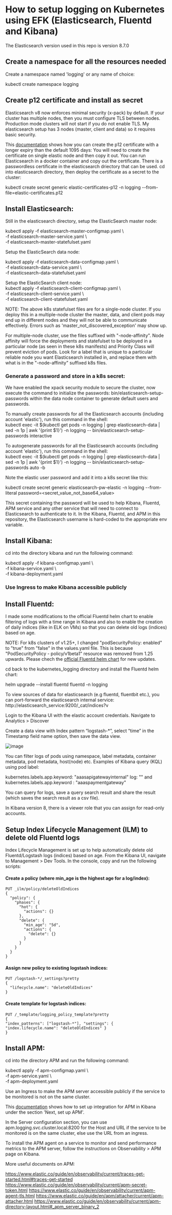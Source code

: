 # How to setup logging on Kubernetes using EFK (Elasticsearch, Fluentd and Kibana)
The Elasticsearch version used in this repo is version 8.7.0

## Create a namespace for all the resources needed
Create a namespace named 'logging' or any name of choice:

kubectl create namespace logging

## Create p12 certificate and install as secret
Elasticsearch v8 now enforces minimal security (x-pack) by default. 
If your cluster has multiple nodes, then you must configure TLS between nodes. Production mode clusters will not start if you do not enable TLS.
My elasticsearch setup has 3 nodes (master, client and data) so it requires basic security.

This [documentation](https://medium.com/@musabdogan/enabling-elasticsearch-xpack-security-on-an-unsecured-cluster-79f6ea4023dd) shows how you can create the p12 certificate with a longer expiry than the default 1095 days:
You will need to create the certificate on single elastic node and then copy it out. You can run Elasticsearch in a docker container and copy out the certificate. There is a passwordless certificate in the elasticsearch driectory that can be used.
cd into elasticsearch directory, then deploy the certificate as a secret to the cluster:

kubectl create secret generic elastic-certificates-p12 -n logging --from-file=elastic-certificates.p12

## Install Elasticsearch:  
Still in the elasticsearch directory, setup the ElasticSearch master node:  

kubectl apply -f elasticsearch-master-configmap.yaml \  
-f elasticsearch-master-service.yaml \  
-f elasticsearch-master-statefulset.yaml  

Setup the ElasticSearch data node:  

kubectl apply -f elasticsearch-data-configmap.yaml \  
-f elasticsearch-data-service.yaml \  
-f elasticsearch-data-statefulset.yaml  

Setup the ElasticSearch client node:  
kubectl apply -f elasticsearch-client-configmap.yaml \  
-f elasticsearch-client-service.yaml \   
-f elasticsearch-client-statefulset.yaml

NOTE: The above k8s statefulset files are for a single-node cluster. If you deploy this in a multiple-node cluster the master, data, and client pods may end up in different nodes and they will not be able to communicate effectively. Errors such as 'master_not_discovered_exception' may show up.

For multiple-node cluster, use the files suffixed with "-node-affinity". Node affinity will force the deployments and statefulset to be deployed in a particular node (as seen in these k8s manifests) and Priority Class will prevent eviction of pods. Look for a label that is unique to a particular reliable node you want Elasticsearch installed in, and replace them with what is in the "-node-affinity" suffixed k8s files.

### Generate a password and store in a k8s secret:

We have enabled the xpack security module to secure the cluster, now execute the command to initialize the passwords: bin/elasticsearch-setup-passwords within the data node container to generate default users and passwords.  

To manually create passwords for all the Elasticsearch accounts (including account 'elastic'), run this command in the shell:  
kubectl exec -it $(kubectl get pods -n logging | grep elasticsearch-data | sed -n 1p | awk '{print $1}') -n logging -- bin/elasticsearch-setup-passwords interactive

To autogenerate passwords for all the Elasticsearch accounts (including account 'elastic'), run this command in the shell:  
kubectl exec -it $(kubectl get pods -n logging | grep elasticsearch-data | sed -n 1p | awk '{print $1}') -n logging -- bin/elasticsearch-setup-passwords auto -b  

Note the elastic user password and add it into a k8s secret like this:  

kubectl create secret generic elasticsearch-pw-elastic -n logging --from-literal password=<secret_value_not_base64_value>

This secret containing the password will be used to help Kibana, Fluentd, APM service and any other service that will need to connect to Elasticsearch to authenticate to it. In the Kibana, Fluentd, and APM in this repository, the Elasticsearch username is hard-coded to the appropriate env variable. 

## Install Kibana:

cd into the directory kibana and run the following command:  

kubectl apply  -f kibana-configmap.yaml \  
-f kibana-service.yaml \  
-f kibana-deployment.yaml

### Use Ingress to make Kibana accessible publicly 

## Install Fluentd:
I made some modifications to the official Fluentd helm chart to enable filtering of logs with a time range in Kibana and also to enable the creation of daily indices (like in ELK on VMs) so that you can delete old logs (indices) based on age. 

NOTE: For k8s clusters of v1.25+, I changed "podSecurityPolicy: enabled" to "true" from "false" in the values.yaml file. This is because "PodSecurityPolicy - policy/v1beta1" resource was removed from 1.25 upwards. Please chech the [official Fluentd helm chart](https://github.com/fluent/helm-charts/tree/e36eec9eb85bf875e178eeb51f19170ad58216c2/charts/fluentd) for new updates.

cd back to the kubernetes_logging directory and install the Fluentd helm chart:  

helm upgrade --install fluentd fluentd -n logging

To view sources of data for elasticsearch (e.g fluentd, fluentbit etc.), you can port-forward the elasticsearch internal service:
http://elasticsearch_service:9200/_cat/indices?v

Login to the Kibana UI with the elastic account credentials. Navigate to Analytics > Discover

Create a data view with Index pattern “logstash-*”, select “time” in the Timestamp field name option, then save the data view.

![image](https://github.com/osygroup/kubernetes_logging/assets/46828049/940fb9ca-7ace-4f10-8482-a7eb1de604d3)

You can filter logs of pods using namespace, label metadata, container metadata, pod metadata, host(node) etc.
Examples of Kibana query (KQL) using pod label:

kubernetes.labels.app.keyword: "aaasapigatewayinternal" 
log: "<keyword>" and kubernetes.labels.app.keyword : "aaaspaymentgateway"

You can query for logs, save a query search result and share the result (which saves the search result as a csv file).

In Kibana version 8, there is a viewer role that you can assign for read-only accounts.


## Setup Index Lifecycle Management (ILM) to delete old Fluentd logs

Index Lifecycle Management is set up to help automatically delete old Fluentd/Logstash logs (indices) based on age.
From the Kibana UI, navigate to Management > Dev Tools.
In the console, copy and run the following scripts:

#### Create a policy (where min_age is the highest age for a log/index):
```
PUT _ilm/policy/deleteOldIndices
{
  "policy": {
    "phases": {
      "hot": {
        "actions": {}
      },
      "delete": {
        "min_age": "5d",
        "actions": {
          "delete": {}
        }
      }
    }
  }
}
```

#### Assign new policy to existing logstash indices:
```
PUT /logstash-*/_settings?pretty
{
  "lifecycle.name": "deleteOldIndices"
}
```

#### Create template for logstash indices:
```
PUT /_template/logging_policy_template?pretty
{
"index_patterns": ["logstash-*"], "settings": { "index.lifecycle.name": "deleteOldIndices" }
}
```

## Install APM:

cd into the directory APM and run the following command:  

kubectl apply  -f apm-configmap.yaml \  
-f apm-service.yaml \  
-f apm-deployment.yaml

Use an Ingress to make the APM server accessible publicly if the service to be monitored is not on the same cluster.

This [documentation](https://medium.com/@bibinkuruvilla/elk-elasticsearch-logstash-kibana-stack-and-elastic-apm-in-kubernetes-7183d871de4c) shows how to set up integration for APM in Kibana under the section 'Next, set up APM'.

In the Server configuration section, you can use apm.logging.svc.cluster.local:8200 for the Host and URL if the service to be monitored is on the same cluster, else use the URL from an ingress.

To install the APM agent on a service to monitor and send performance metrics to the APM server, follow the instructions on Observability > APM page on Kibana.

More useful documents on APM:

https://www.elastic.co/guide/en/observability/current/traces-get-started.html#traces-get-started
https://www.elastic.co/guide/en/observability/current/apm-secret-token.html
https://www.elastic.co/guide/en/observability/current/apm-agent-tls.html
https://www.elastic.co/guide/en/apm/attacher/current/apm-attacher.html
https://www.elastic.co/guide/en/observability/current/apm-directory-layout.html#_apm_server_binary_2
